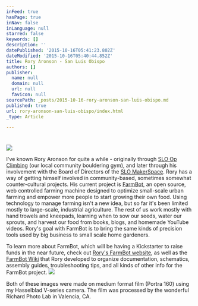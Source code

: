 ```yaml
---
inFeed: true
hasPage: true
inNav: false
inLanguage: null
starred: false
keywords: []
description: ''
datePublished: '2015-10-16T05:41:23.802Z'
dateModified: '2015-10-16T05:40:44.852Z'
title: Rory Aronson - San Luis Obispo
authors: []
publisher:
  name: null
  domain: null
  url: null
  favicon: null
sourcePath: _posts/2015-10-16-rory-aronson-san-luis-obispo.md
published: true
url: rory-aronson-san-luis-obispo/index.html
_type: Article

---
```

# 
> 
> 

![](https://the-grid-user-content.s3-us-west-2.amazonaws.com/4045a88e-398a-421d-abde-7b3c2a6b7d9e.jpg)

I've known Rory Aronson for quite a while - originally through [SLO Op Climbing][0] (our local community bouldering gym), and later through his involvement with the Board of Directors of the [SLO MakerSpace][1]. Rory has a way of getting himself involved in community-based, sometimes somewhat counter-cultural projects. His current project is [FarmBot][2], an open source, web controlled farming machine designed to optimize small-scale urban farming and empower more people to start growing their own food. Using technology to manage farming isn't a new idea, but so far it's been limited mostly to large-scale, industrial agriculture. The rest of us work mostly with hand trowels and kneepads, learning when to sow our seeds, water our sprouts, and harvest our food from books, blogs, and homemade YouTube videos. Rory's goal with FarmBot is to bring the same kinds of precision tools used by big business to small scale home gardeners.

To learn more about FarmBot, which will be having a Kickstarter to raise funds in the near future, check out [Rory's FarmBot website][2], as well as the [FarmBot Wiki][3] that Rory developed to organize documentation, schematics, assembly guides, troubleshooting tips, and all kinds of other info for the FarmBot project.
![](https://the-grid-user-content.s3-us-west-2.amazonaws.com/10892026-605d-43f1-9d3d-bc4988772dc9.jpg)

Both of these images were made on medium format film (Portra 160) using my Hasselblad V-series camera. The film was processed by the wonderful Richard Photo Lab in Valencia, CA.

[0]: http://www.slo-opclimbing.org/
[1]: http://www.slomakerspace.com/about/
[2]: http://farmbot.io/
[3]: http://wiki.farmbot.cc/wiki/Main_Page